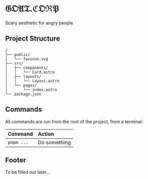 # 𝔊𝔒𝔄𝔗.ℭ𝔒ℜ𝔓

Scary aesthetic for angry people

<!-- ```sh
npm create astro@latest -- --template basics
``` -->

<!-- [![Open in StackBlitz](https://developer.stackblitz.com/img/open_in_stackblitz.svg)](https://stackblitz.com/github/withastro/astro/tree/latest/examples/basics)
[![Open with CodeSandbox](https://assets.codesandbox.io/github/button-edit-lime.svg)](https://codesandbox.io/p/sandbox/github/withastro/astro/tree/latest/examples/basics)
[![Open in GitHub Codespaces](https://github.com/codespaces/badge.svg)](https://codespaces.new/withastro/astro?devcontainer_path=.devcontainer/basics/devcontainer.json) -->

<!-- > 🧑‍🚀 **Seasoned astronaut?** Delete this file. Have fun! -->

<!-- ![just-the-basics](https://github.com/withastro/astro/assets/2244813/a0a5533c-a856-4198-8470-2d67b1d7c554) -->

## Project Structure


```text
/
├── public/
│   └── favicon.svg
├── src/
│   ├── components/
│   │   └── Card.astro
│   ├── layouts/
│   │   └── Layout.astro
│   └── pages/
│       └── index.astro
└── package.json
```

## Commands

All commands are run from the root of the project, from a terminal:

| Command                   | Action                                           |
| :------------------------ | :----------------------------------------------- |
| `pnpm ...`                | Do something                                     |

## Footer

To be filled out later...